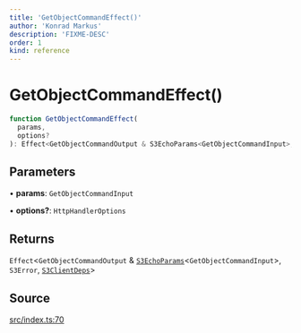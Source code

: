 ```yaml
---
title: 'GetObjectCommandEffect()'
author: 'Konrad Markus'
description: 'FIXME-DESC'
order: 1
kind: reference
---
```


# GetObjectCommandEffect()

```ts
function GetObjectCommandEffect(
  params,
  options?
): Effect<GetObjectCommandOutput & S3EchoParams<GetObjectCommandInput>, S3Error, S3ClientDeps>;
```

## Parameters

• **params**: `GetObjectCommandInput`

• **options?**: `HttpHandlerOptions`

## Returns

`Effect`\<`GetObjectCommandOutput` & [`S3EchoParams`](/projects/konkerdev-aws-client-effect-s3/reference/type-aliases/s3echoparams)\<`GetObjectCommandInput`\>, `S3Error`, [`S3ClientDeps`](/projects/konkerdev-aws-client-effect-s3/reference/type-aliases/s3clientdeps)\>

## Source

[src/index.ts:70](https://github.com/konkerdotdev/aws-client-effect-s3/blob/3f8e0eff075dd69bba1d17c99a6862f1e6b4d974/src/index.ts#L70)
